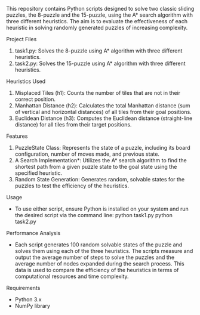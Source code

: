 This repository contains Python scripts designed to solve two classic sliding puzzles, the 8-puzzle and the 15-puzzle, using the A* search algorithm with three different heuristics. The aim is to evaluate the effectiveness of each heuristic in solving randomly generated puzzles of increasing complexity.

Project Files
1. task1.py: Solves the 8-puzzle using A* algorithm with three different heuristics.
2. task2.py: Solves the 15-puzzle using A* algorithm with three different heuristics.

Heuristics Used
1. Misplaced Tiles (h1): Counts the number of tiles that are not in their correct position.
2. Manhattan Distance (h2): Calculates the total Manhattan distance (sum of vertical and horizontal distances) of all tiles from their goal positions.
3. Euclidean Distance (h3): Computes the Euclidean distance (straight-line distance) for all tiles from their target positions.

Features
1. PuzzleState Class: Represents the state of a puzzle, including its board configuration, number of moves made, and previous state.
2. A Search Implementation*: Utilizes the A* search algorithm to find the shortest path from a given puzzle state to the goal state using the specified heuristic.
3. Random State Generation: Generates random, solvable states for the puzzles to test the efficiency of the heuristics.

Usage
- To use either script, ensure Python is installed on your system and run the desired script via the command line:
    python task1.py
    python task2.py

Performance Analysis
- Each script generates 100 random solvable states of the puzzle and solves them using each of the three heuristics. The scripts measure and output the average number of steps to solve the puzzles and the average number of nodes expanded during the search process. This data is used to compare the efficiency of the heuristics in terms of computational resources and time complexity.

Requirements
- Python 3.x
- NumPy library